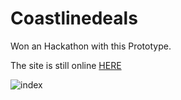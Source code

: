 # Coastlinedeals

Won an Hackathon with this Prototype.

The site is still online [HERE](http://www.coastlinedeals.com)

![index](https://github.com/Just1B/Coastlinedeals/raw/master/screens/index.png)
